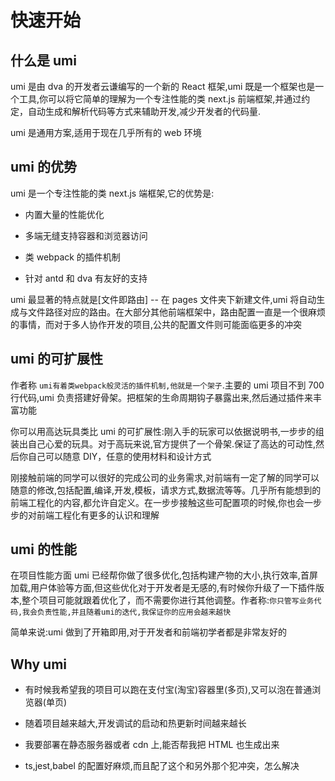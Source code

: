 # 快速开始

## 什么是 umi

umi 是由 dva 的开发者云谦编写的一个新的 React 框架,umi 既是一个框架也是一个工具,你可以将它简单的理解为一个专注性能的类 next.js 前端框架,并通过约定，自动生成和解析代码等方式来辅助开发,减少开发者的代码量.

umi 是通用方案,适用于现在几乎所有的 web 环境

## umi 的优势

umi 是一个专注性能的类 next.js 端框架,它的优势是:

- 内置大量的性能优化

- 多端无缝支持容器和浏览器访问

- 类 webpack 的插件机制

- 针对 antd 和 dva 有友好的支持

umi 最显著的特点就是[文件即路由] -- 在 pages 文件夹下新建文件,umi 将自动生成与文件路径对应的路由。在大部分其他前端框架中，路由配置一直是一个很麻烦的事情，而对于多人协作开发的项目,公共的配置文件则可能面临更多的冲突

## umi 的可扩展性

作者称 `umi有着类webpack般灵活的插件机制,他就是一个架子`.主要的 umi 项目不到 700 行代码,umi 负责搭建好骨架。把框架的生命周期钩子暴露出来,然后通过插件来丰富功能

你可以用高达玩具类比 umi 的可扩展性:刚入手的玩家可以依据说明书,一步步的组装出自己心爱的玩具。对于高玩来说,官方提供了一个骨架.保证了高达的可动性,然后你自己可以随意 DIY，任意的使用材料和设计方式

刚接触前端的同学可以很好的完成公司的业务需求,对前端有一定了解的同学可以随意的修改,包括配置,编译,开发,模板，请求方式,数据流等等。几乎所有能想到的前端工程化的内容,都允许自定义。在一步步接触这些可配置项的时候,你也会一步步的对前端工程化有更多的认识和理解

## umi 的性能

在项目性能方面 umi 已经帮你做了很多优化,包括构建产物的大小,执行效率,首屏加载,用户体验等方面,但这些优化对于开发者是无感的,有时候你升级了一下插件版本,整个项目可能就跟着优化了，而不需要你进行其他调整。作者称:`你只管写业务代码,我会负责性能,并且随着umi的迭代,我保证你的应用会越来越快`

简单来说:umi 做到了开箱即用,对于开发者和前端初学者都是非常友好的

## Why umi

- 有时候我希望我的项目可以跑在支付宝(淘宝)容器里(多页),又可以泡在普通浏览器(单页)

- 随着项目越来越大,开发调试的启动和热更新时间越来越长

- 我要部署在静态服务器或者 cdn 上,能否帮我把 HTML 也生成出来

- ts,jest,babel 的配置好麻烦,而且配了这个和另外那个犯冲突，怎么解决
